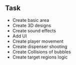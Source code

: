 ## Task 

- Create basic area 
- Create 3D designs
- Create sound effects
- Add UI 
- Create player movement
- Create dispenser shooting
- Create Collisions of bubbles
- Create target regions logic


